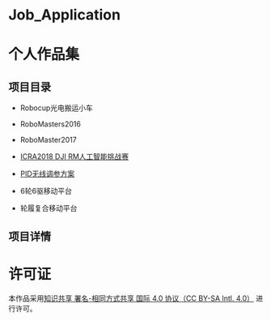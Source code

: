 ﻿# Job_Application# 个人作品集## 项目目录* Robocup光电搬运小车* RoboMasters2016* RoboMaster2017* [ICRA2018 DJI RM人工智能挑战赛](https://github.com/jackychen227/ICRA2018_DJI_RM_AI_Challenge_NJUST)* [PID无线调参方案](https://github.com/jackychen227/PID_Regulator)* 6轮6驱移动平台* 轮履复合移动平台## 项目详情# 许可证本作品采用[知识共享 署名-相同方式共享 国际 4.0 协议（CC BY-SA Intl. 4.0）](http://creativecommons.org/licenses/by-sa/4.0/) 进行许可。
